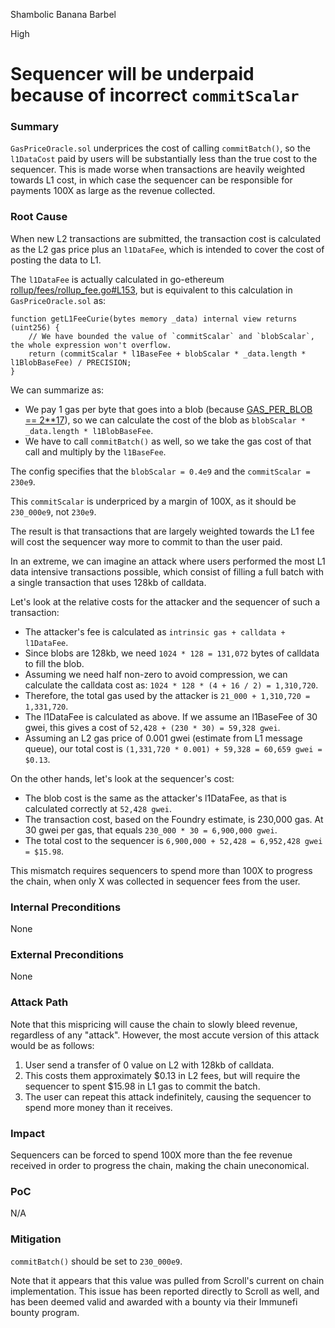 Shambolic Banana Barbel

High

# Sequencer will be underpaid because of incorrect `commitScalar`

### Summary

`GasPriceOracle.sol` underprices the cost of calling `commitBatch()`, so the `l1DataCost` paid by users will be substantially less than the true cost to the sequencer. This is made worse when transactions are heavily weighted towards L1 cost, in which case the sequencer can be responsible for payments 100X as large as the revenue collected.

### Root Cause

When new L2 transactions are submitted, the transaction cost is calculated as the L2 gas price plus an `l1DataFee`, which is intended to cover the cost of posting the data to L1.

The `l1DataFee` is actually calculated in go-ethereum [rollup/fees/rollup_fee.go#L153](https://github.com/morph-l2/go-ethereum/blob/e58ac01d16da31d9ca25a5e7e0e09bfdd352e76b/rollup/fees/rollup_fee.go#L153-L167), but is equivalent to this calculation in `GasPriceOracle.sol` as:
```solidity
function getL1FeeCurie(bytes memory _data) internal view returns (uint256) {
    // We have bounded the value of `commitScalar` and `blobScalar`, the whole expression won't overflow.
    return (commitScalar * l1BaseFee + blobScalar * _data.length * l1BlobBaseFee) / PRECISION;
}
```
We can summarize as:
- We pay 1 gas per byte that goes into a blob (because [GAS_PER_BLOB == 2**17](https://github.com/ethereum/EIPs/blob/master/EIPS/eip-4844.md)), so we can calculate the cost of the blob as `blobScalar * _data.length * l1BlobBaseFee`.
- We have to call `commitBatch()` as well, so we take the gas cost of that call and multiply by the `l1BaseFee`.

The config specifies that the `blobScalar = 0.4e9` and the `commitScalar = 230e9`.

This `commitScalar` is underpriced by a margin of 100X, as it should be `230_000e9`, not `230e9`.

The result is that transactions that are largely weighted towards the L1 fee will cost the sequencer way more to commit to than the user paid.

In an extreme, we can imagine an attack where users performed the most L1 data intensive transactions possible, which consist of filling a full batch with a single transaction that uses 128kb of calldata.

Let's look at the relative costs for the attacker and the sequencer of such a transaction:

- The attacker's fee is calculated as `intrinsic gas + calldata + l1DataFee`.
- Since blobs are 128kb, we need `1024 * 128 = 131,072` bytes of calldata to fill the blob.
- Assuming we need half non-zero to avoid compression, we can calculate the calldata cost as: `1024 * 128 * (4 + 16 / 2) = 1,310,720`.
- Therefore, the total gas used by the attacker is `21_000 + 1,310,720 = 1,331,720`.
- The l1DataFee is calculated as above. If we assume an l1BaseFee of 30 gwei, this gives a cost of `52,428 + (230 * 30) = 59,328 gwei`.
- Assuming an L2 gas price of 0.001 gwei (estimate from L1 message queue), our total cost is `(1,331,720 * 0.001) + 59,328 = 60,659 gwei = $0.13`.

On the other hands, let's look at the sequencer's cost:

- The blob cost is the same as the attacker's l1DataFee, as that is calculated correctly at `52,428 gwei`.
- The transaction cost, based on the Foundry estimate, is 230,000 gas. At 30 gwei per gas, that equals `230_000 * 30 = 6,900,000 gwei`.
- The total cost to the sequencer is `6,900,000 + 52,428 = 6,952,428 gwei = $15.98`.

This mismatch requires sequencers to spend more than 100X to progress the chain, when only X was collected in sequencer fees from the user.

### Internal Preconditions

None

### External Preconditions

None

### Attack Path

Note that this mispricing will cause the chain to slowly bleed revenue, regardless of any "attack". However, the most accute version of this attack would be as follows:

1. User send a transfer of 0 value on L2 with 128kb of calldata.
2. This costs them approximately $0.13 in L2 fees, but will require the sequencer to spent $15.98 in L1 gas to commit the batch.
3. The user can repeat this attack indefinitely, causing the sequencer to spend more money than it receives.

### Impact

Sequencers can be forced to spend 100X more than the fee revenue received in order to progress the chain, making the chain uneconomical.

### PoC

N/A

### Mitigation

`commitBatch()` should be set to `230_000e9`.

Note that it appears that this value was pulled from Scroll's current on chain implementation. This issue has been reported directly to Scroll as well, and has been deemed valid and awarded with a bounty via their Immunefi bounty program.